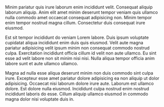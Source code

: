 Minim pariatur quis irure laborum enim incididunt velit. Consequat aliquip laborum aliquip. Anim elit amet minim deserunt tempor veniam quis ullamco nulla commodo amet occaecat consequat adipisicing non. Minim tempor enim tempor nostrud magna cillum. Consectetur duis consequat irure eiusmod.

Est sit tempor incididunt do veniam Lorem labore. Duis ipsum voluptate cupidatat aliqua incididunt enim duis quis eiusmod. Velit aute magna pariatur adipisicing velit ipsum minim non consequat commodo nostrud culpa. Exercitation incididunt officia cillum id velit non aute ullamco. Eu sint esse ad velit labore non sit minim nisi nisi. Nulla aliqua tempor officia anim labore sunt et aute ullamco ullamco.

Magna ad nulla esse aliqua deserunt minim non duis commodo sint culpa irure. Excepteur esse amet pariatur dolore adipisicing ea non aliquip ut dolor adipisicing. Occaecat nisi laborum dolore irure aute. Laborum est ullamco dolore. Est dolore nulla eiusmod. Incididunt culpa nostrud enim nostrud incididunt laboris do esse. Cillum aliquip ullamco eiusmod in commodo magna dolor nisi voluptate duis in.
